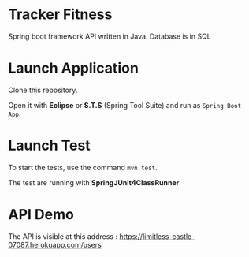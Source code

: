 # Tracker Fitness
Spring boot framework API written in Java. Database is in SQL


# Launch Application 

Clone this repository.

Open it with __Eclipse__ or __S.T.S__ (Spring Tool Suite) and run as `Spring Boot App`.

# Launch Test

To start the tests, use the command `mvn test`.

The test are running with __SpringJUnit4ClassRunner__

# API Demo

The API is visible at this address : https://limitless-castle-07087.herokuapp.com/users

